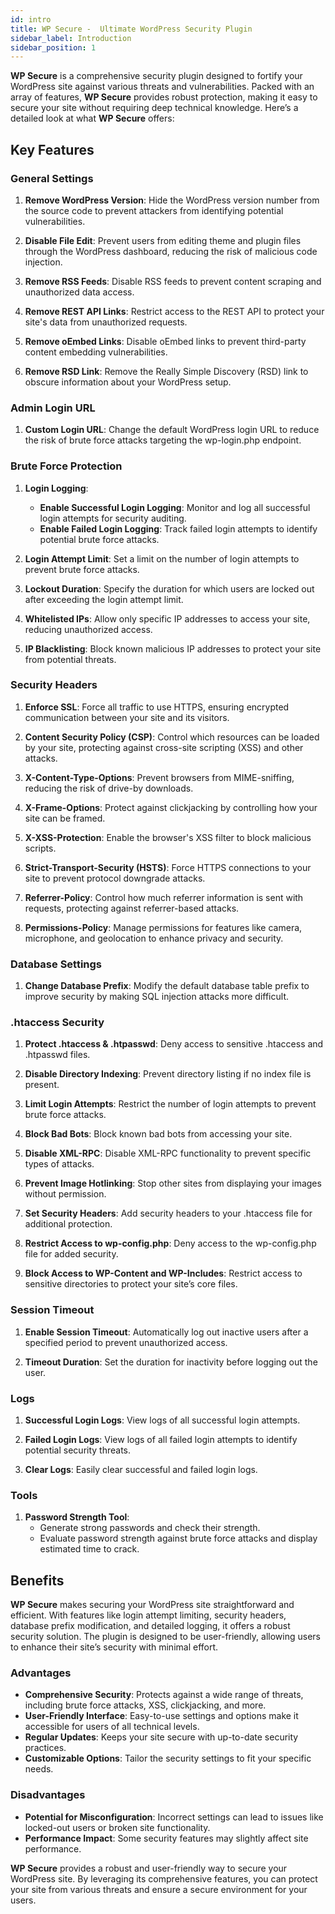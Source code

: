```yaml
---
id: intro
title: WP Secure -  Ultimate WordPress Security Plugin
sidebar_label: Introduction
sidebar_position: 1
---
```




**WP Secure** is a comprehensive security plugin designed to fortify your WordPress site against various threats and vulnerabilities. Packed with an array of features, **WP Secure** provides robust protection, making it easy to secure your site without requiring deep technical knowledge. Here’s a detailed look at what **WP Secure** offers:

## Key Features

### General Settings

1. **Remove WordPress Version**: Hide the WordPress version number from the source code to prevent attackers from identifying potential vulnerabilities.

2. **Disable File Edit**: Prevent users from editing theme and plugin files through the WordPress dashboard, reducing the risk of malicious code injection.

3. **Remove RSS Feeds**: Disable RSS feeds to prevent content scraping and unauthorized data access.

4. **Remove REST API Links**: Restrict access to the REST API to protect your site's data from unauthorized requests.

5. **Remove oEmbed Links**: Disable oEmbed links to prevent third-party content embedding vulnerabilities.

6. **Remove RSD Link**: Remove the Really Simple Discovery (RSD) link to obscure information about your WordPress setup.

### Admin Login URL

1. **Custom Login URL**:
   Change the default WordPress login URL to reduce the risk of brute force attacks targeting the wp-login.php endpoint.

### Brute Force Protection

1. **Login Logging**:
   - **Enable Successful Login Logging**: Monitor and log all successful login attempts for security auditing.
   - **Enable Failed Login Logging**: Track failed login attempts to identify potential brute force attacks.

2. **Login Attempt Limit**: Set a limit on the number of login attempts to prevent brute force attacks.

3. **Lockout Duration**: Specify the duration for which users are locked out after exceeding the login attempt limit.

4. **Whitelisted IPs**: Allow only specific IP addresses to access your site, reducing unauthorized access.

5. **IP Blacklisting**: Block known malicious IP addresses to protect your site from potential threats.

### Security Headers

1. **Enforce SSL**: Force all traffic to use HTTPS, ensuring encrypted communication between your site and its visitors.

2. **Content Security Policy (CSP)**:  Control which resources can be loaded by your site, protecting against cross-site scripting (XSS) and other attacks.

3. **X-Content-Type-Options**: Prevent browsers from MIME-sniffing, reducing the risk of drive-by downloads.

4. **X-Frame-Options**: Protect against clickjacking by controlling how your site can be framed.

5. **X-XSS-Protection**: Enable the browser's XSS filter to block malicious scripts.

6. **Strict-Transport-Security (HSTS)**: Force HTTPS connections to your site to prevent protocol downgrade attacks.

7. **Referrer-Policy**: Control how much referrer information is sent with requests, protecting against referrer-based attacks.

8. **Permissions-Policy**: Manage permissions for features like camera, microphone, and geolocation to enhance privacy and security.

### Database Settings

1. **Change Database Prefix**: Modify the default database table prefix to improve security by making SQL injection attacks more difficult.

### .htaccess Security

1. **Protect .htaccess & .htpasswd**: Deny access to sensitive .htaccess and .htpasswd files.

2. **Disable Directory Indexing**: Prevent directory listing if no index file is present.

3. **Limit Login Attempts**: Restrict the number of login attempts to prevent brute force attacks.

4. **Block Bad Bots**: Block known bad bots from accessing your site.

5. **Disable XML-RPC**: Disable XML-RPC functionality to prevent specific types of attacks.

6. **Prevent Image Hotlinking**: Stop other sites from displaying your images without permission.

7. **Set Security Headers**: Add security headers to your .htaccess file for additional protection.

8. **Restrict Access to wp-config.php**: Deny access to the wp-config.php file for added security.

9. **Block Access to WP-Content and WP-Includes**: Restrict access to sensitive directories to protect your site’s core files.

### Session Timeout

1. **Enable Session Timeout**: Automatically log out inactive users after a specified period to prevent unauthorized access.

2. **Timeout Duration**: Set the duration for inactivity before logging out the user.

### Logs

1. **Successful Login Logs**: View logs of all successful login attempts.

2. **Failed Login Logs**: View logs of all failed login attempts to identify potential security threats.

3. **Clear Logs**: Easily clear successful and failed login logs.

### Tools

1. **Password Strength Tool**:
   - Generate strong passwords and check their strength.
   - Evaluate password strength against brute force attacks and display estimated time to crack.

## Benefits

**WP Secure** makes securing your WordPress site straightforward and efficient. With features like login attempt limiting, security headers, database prefix modification, and detailed logging, it offers a robust security solution. The plugin is designed to be user-friendly, allowing users to enhance their site’s security with minimal effort.

### Advantages

- **Comprehensive Security**: Protects against a wide range of threats, including brute force attacks, XSS, clickjacking, and more.
- **User-Friendly Interface**: Easy-to-use settings and options make it accessible for users of all technical levels.
- **Regular Updates**: Keeps your site secure with up-to-date security practices.
- **Customizable Options**: Tailor the security settings to fit your specific needs.

### Disadvantages

- **Potential for Misconfiguration**: Incorrect settings can lead to issues like locked-out users or broken site functionality.
- **Performance Impact**: Some security features may slightly affect site performance.

**WP Secure** provides a robust and user-friendly way to secure your WordPress site. By leveraging its comprehensive features, you can protect your site from various threats and ensure a secure environment for your users.

